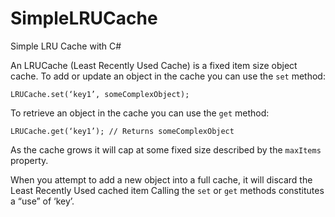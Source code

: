 # SimpleLRUCache
Simple LRU Cache with C#

An LRUCache (Least Recently Used Cache) is a fixed item size object cache.
To add or update an object in the cache you can use the `set` method:

`LRUCache.set(‘key1’, someComplexObject);`

To retrieve an object in the cache you can use the `get` method:

`LRUCache.get(‘key1’); // Returns someComplexObject`

As the cache grows it will cap at some fixed size described by the `maxItems` property.

When you attempt to add a new object into a full cache, it will discard the Least Recently Used cached item
Calling the `set` or `get` methods constitutes a “use” of ‘key’.